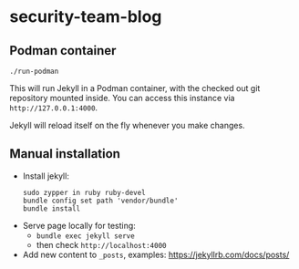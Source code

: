 # security-team-blog

## Podman container
```./run-podman```

This will run Jekyll in a Podman container, with the checked out git repository mounted inside. You can access this instance via `http://127.0.0.1:4000`.

Jekyll will reload itself on the fly whenever you make changes.

## Manual installation
- Install jekyll:
  ```
  sudo zypper in ruby ruby-devel
  bundle config set path 'vendor/bundle'
  bundle install
  ```
- Serve page locally for testing: 
  - `bundle exec jekyll serve`
  - then check `http://localhost:4000`
- Add new content to `_posts`, examples: https://jekyllrb.com/docs/posts/
